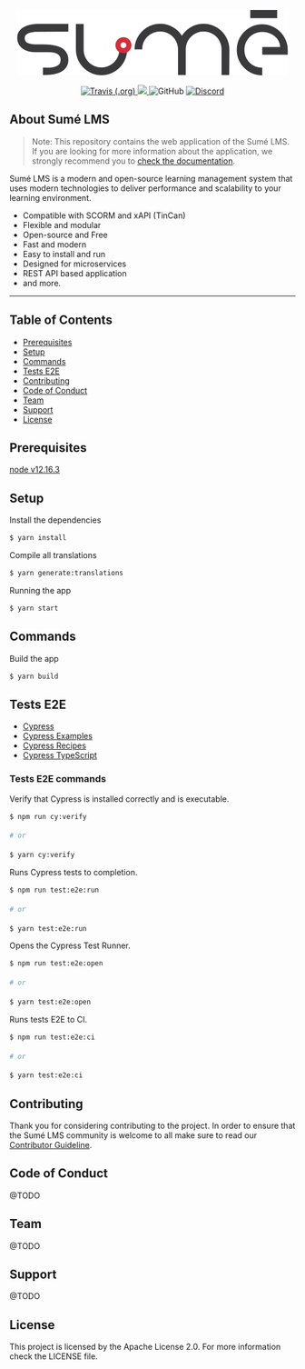 <p align="center">
  <a href="http://www.sumelms.com">
    <img src=".github/sumelms.png" />
  </a>
</p>

<p align="center">
  <a href="https://travis-ci.org/sumelms/frontend">
    <img alt="Travis (.org)" src="https://travis-ci.org/sumelms/frontend.svg?branch=main">
  </a>
  <a href="https://codecov.io/gh/sumelms/frontend">
    <img src="https://codecov.io/gh/sumelms/frontend/branch/main/graph/badge.svg?token=OIC51X2RE2" />
  </a>
  <img alt="GitHub" src="https://img.shields.io/github/license/sumelms/frontend">
  <a href="https://discord.gg/Yh9q9cd">
    <img alt="Discord" src="https://img.shields.io/discord/726500188021063682">
  </a>
</p>

## About Sumé LMS

> Note: This repository contains the web application of the Sumé LMS. If you are looking for more information about the application, we strongly recommend you to [check the documentation](https://www.sumelms.com/docs).

Sumé LMS is a modern and open-source learning management system that uses modern technologies to deliver performance and scalability to your learning environment.

  * Compatible with SCORM and xAPI (TinCan)
  * Flexible and modular
  * Open-source and Free
  * Fast and modern
  * Easy to install and run
  * Designed for microservices
  * REST API based application
  * and more.

----

## Table of Contents

- [Prerequisites](#prerequisites)
- [Setup](#setup)
- [Commands](#commands)
- [Tests E2E](#tests-e2e)
- [Contributing](#contributing)
- [Code of Conduct](#code-of-conduct)
- [Team](#team)
- [Support](#support)
- [License](#license)

## Prerequisites

[node v12.16.3](https://nodejs.org/en/download/releases/)

## Setup

Install the dependencies

```.sh
$ yarn install
```

Compile all translations

```.sh
$ yarn generate:translations
```

Running the app
```.sh
$ yarn start
```

## Commands


Build the app

```.sh
$ yarn build
```

## Tests E2E
 - [Cypress](https://www.cypress.io/)
 - [Cypress Examples](https://example.cypress.io/)
 - [Cypress Recipes](https://github.com/cypress-io/cypress-example-recipes#fundamentals)
 - [Cypress TypeScript](https://docs.cypress.io/guides/tooling/typescript-support.html#Configure-tsconfig-json)


### Tests E2E commands

Verify that Cypress is installed correctly and is executable.

```.sh
$ npm run cy:verify

# or

$ yarn cy:verify
```

Runs Cypress tests to completion.
```.sh
$ npm run test:e2e:run

# or

$ yarn test:e2e:run
```

Opens the Cypress Test Runner.
```.sh
$ npm run test:e2e:open

# or

$ yarn test:e2e:open
```

Runs tests E2E to CI.
```.sh
$ npm run test:e2e:ci

# or

$ yarn test:e2e:ci
```

## Contributing

Thank you for considering contributing to the project. In order to ensure that the Sumé LMS community is welcome to all make sure to read our [Contributor Guideline](https://www.sumelms.com/docs/ontributing).

## Code of Conduct

@TODO

## Team

@TODO

## Support

@TODO

## License

This project is licensed by the Apache License 2.0. For more information check the LICENSE file.

